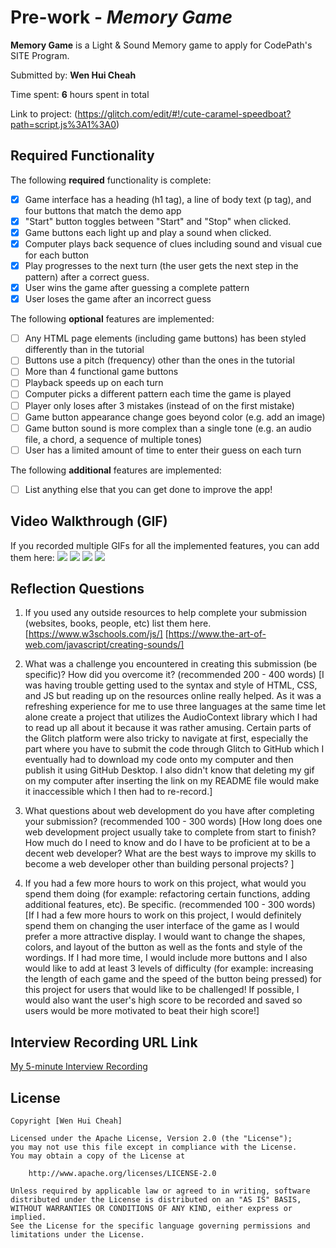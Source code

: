 # Pre-work - *Memory Game*

**Memory Game** is a Light & Sound Memory game to apply for CodePath's SITE Program. 

Submitted by: **Wen Hui Cheah**

Time spent: **6** hours spent in total

Link to project: (https://glitch.com/edit/#!/cute-caramel-speedboat?path=script.js%3A1%3A0)

## Required Functionality

The following **required** functionality is complete:

* [x] Game interface has a heading (h1 tag), a line of body text (p tag), and four buttons that match the demo app
* [x] "Start" button toggles between "Start" and "Stop" when clicked. 
* [x] Game buttons each light up and play a sound when clicked. 
* [x] Computer plays back sequence of clues including sound and visual cue for each button
* [x] Play progresses to the next turn (the user gets the next step in the pattern) after a correct guess. 
* [x] User wins the game after guessing a complete pattern
* [x] User loses the game after an incorrect guess

The following **optional** features are implemented:

* [ ] Any HTML page elements (including game buttons) has been styled differently than in the tutorial
* [ ] Buttons use a pitch (frequency) other than the ones in the tutorial
* [ ] More than 4 functional game buttons
* [ ] Playback speeds up on each turn
* [ ] Computer picks a different pattern each time the game is played
* [ ] Player only loses after 3 mistakes (instead of on the first mistake)
* [ ] Game button appearance change goes beyond color (e.g. add an image)
* [ ] Game button sound is more complex than a single tone (e.g. an audio file, a chord, a sequence of multiple tones)
* [ ] User has a limited amount of time to enter their guess on each turn

The following **additional** features are implemented:

- [ ] List anything else that you can get done to improve the app!

## Video Walkthrough (GIF)

If you recorded multiple GIFs for all the implemented features, you can add them here:
![](https://recordit.co/Hf9RI3Jo7b.gif)
![](gif2-link-here)
![](gif3-link-here)
![](gif4-link-here)

## Reflection Questions
1. If you used any outside resources to help complete your submission (websites, books, people, etc) list them here. 
[https://www.w3schools.com/js/]
[https://www.the-art-of-web.com/javascript/creating-sounds/]

2. What was a challenge you encountered in creating this submission (be specific)? How did you overcome it? (recommended 200 - 400 words) 
[I was having trouble getting used to the syntax and style of HTML, CSS, and JS but reading up on the resources online really helped. As it was a refreshing experience for me to use three languages at the same time let alone create a project that utilizes the AudioContext library which I had to read up all about it because it was rather amusing. Certain parts of the Glitch platform were also tricky to navigate at first, especially the part where you have to submit the code through Glitch to GitHub which I eventually had to download my code onto my computer and then publish it using GitHub Desktop. I also didn't know that deleting my gif on my computer after inserting the link on my README file would make it inaccessible which I then had to re-record.]

3. What questions about web development do you have after completing your submission? (recommended 100 - 300 words) 
[How long does one web development project usually take to complete from start to finish? 
How much do I need to know and do I have to be proficient at to be a decent web developer? 
What are the best ways to improve my skills to become a web developer other than building personal projects? ]

4. If you had a few more hours to work on this project, what would you spend them doing (for example: refactoring certain functions, adding additional features, etc). Be specific. (recommended 100 - 300 words) 
[If I had a few more hours to work on this project, I would definitely spend them on changing the user interface of the game as I would prefer a more attractive display. I would want to change the shapes, colors, and layout of the button as well as the fonts and style of the wordings. If I had more time, I would include more buttons and I also would like to add at least 3 levels of difficulty (for example: increasing the length of each game and the speed of the button being pressed) for this project for users that would like to be challenged! If possible, I would also want the user's high score to be recorded and saved so users would be more motivated to beat their high score!]



## Interview Recording URL Link

[My 5-minute Interview Recording](https://www.loom.com/share/f4603c383d474c539b7c5014b549ad56)


## License

    Copyright [Wen Hui Cheah]

    Licensed under the Apache License, Version 2.0 (the "License");
    you may not use this file except in compliance with the License.
    You may obtain a copy of the License at

        http://www.apache.org/licenses/LICENSE-2.0

    Unless required by applicable law or agreed to in writing, software
    distributed under the License is distributed on an "AS IS" BASIS,
    WITHOUT WARRANTIES OR CONDITIONS OF ANY KIND, either express or implied.
    See the License for the specific language governing permissions and
    limitations under the License.
